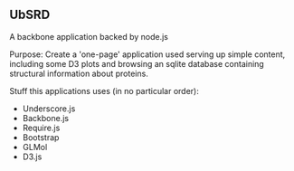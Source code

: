 ## UbSRD

A backbone application backed by node.js

Purpose: Create a 'one-page' application used serving up simple content, including
some D3 plots and browsing an sqlite database containing structural information about
proteins.

Stuff this applications uses (in no particular order):
- Underscore.js
- Backbone.js
- Require.js
- Bootstrap
- GLMol
- D3.js
